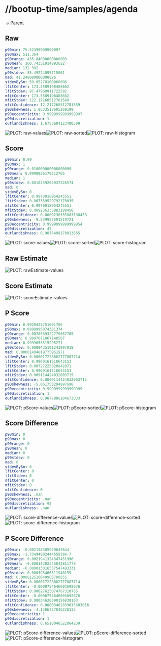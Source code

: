 
# //bootup-time/samples/agenda

[→ Parent](../..)


## Raw


```yaml
p90min: 75.52399999999997
p90max: 511.364
p90range: 435.84000000000003
p90mean: 160.74331914893622
median: 132.382
p90stdev: 85.49224095715861
mad: 41.248000000000026
stdevBySn: 59.05278160000006
lfitCenter: 173.5589198488662
lfitStdev: 97.47969911722592
mfitCenter: 173.5589198488662
mfitStdev: 122.17268512781588
mfitConfidence: 12.217268512781589
p90skewness: 1.8533517605269199
p90eccentricity: 0.9999999999999997
p90discretization: 1
outlandishness: 1.6753684123400399

```

![PLOT: raw-values](./raw/values.svg)![PLOT: raw-sorted](./raw/sorted.svg)![PLOT: raw-histogram](./raw/histogram.svg)
## Score


```yaml
p90min: 0.99
p90max: 1
p90range: 0.010000000000000009
p90mean: 0.9998936170212765
median: 1
p90stdev: 0.0010259202937226574
mad: 0
stdevBySn: 0
lfitCenter: 0.9970018954245551
lfitStdev: 0.007369529792170035
mfitCenter: 0.9970018954245551
mfitStdev: 0.009236335883188458
mfitConfidence: 0.0009236335883188458
p90skewness: -9.539955591519721
p90eccentricity: 0.9999999999999954
p90discretization: 47
outlandishness: 0.9876498170813865

```

![PLOT: score-values](./score/values.svg)![PLOT: score-sorted](./score/sorted.svg)![PLOT: score-histogram](./score/histogram.svg)
## Raw Estimate

![PLOT: rawEstimate-values](./rawEstimate/values.svg)
## Score Estimate

![PLOT: scoreEstimate-values](./scoreEstimate/values.svg)
## P Score


```yaml
p90min: 0.9929425751601706
p90max: 0.9999995074381374
p90range: 0.0070569322779667765
p90mean: 0.9997071867148507
median: 0.9999853315295271
p90stdev: 0.0009435191241997838
mad: 0.00001404819775951971
stdevBySn: 0.000017228802777687714
lfitCenter: 0.9969161518643153
lfitStdev: 0.00727225820842871
mfitCenter: 0.9969161518643153
mfitStdev: 0.009114424032003715
mfitConfidence: 0.0009114424032003715
p90skewness: -5.061753294997698
p90eccentricity: 0.9999999999999999
p90discretization: 1
outlandishness: 0.9877886104673033

```

![PLOT: pScore-values](./pScore/values.svg)![PLOT: pScore-sorted](./pScore/sorted.svg)![PLOT: pScore-histogram](./pScore/histogram.svg)
## Score Difference


```yaml
p90min: 0
p90max: 0
p90range: 0
p90mean: 0
median: 0
p90stdev: 0
mad: 0
stdevBySn: 0
lfitCenter: 0
lfitStdev: 0
mfitCenter: 0
mfitStdev: 0
mfitConfidence: 0
p90skewness: .nan
p90eccentricity: .nan
p90discretization: 94
outlandishness: .nan

```

![PLOT: score-difference-values](./score-difference/values.svg)![PLOT: score-difference-sorted](./score-difference/sorted.svg)![PLOT: score-difference-histogram](./score-difference/histogram.svg)
## P Score Difference


```yaml
p90min: -0.002194305929647644
p90max: -1.7349490244455978e-7
p90range: 0.0021941324347451996
p90mean: -0.00014302345042811778
median: -0.000013016537547483331
p90stdev: 0.000395466511940155
mad: 0.000012516640905790855
stdevBySn: 0.000017228802777687714
lfitCenter: -0.0000754646603692676
lfitStdev: 0.00027623074767310765
mfitCenter: -0.0000754646603692676
mfitStdev: 0.00034620390156830163
mfitConfidence: 0.00003462039015683016
p90skewness: -4.1306727046228335
p90eccentricity: 1
p90discretization: 1
outlandishness: 0.6518048522864239

```

![PLOT: pScore-difference-values](./pScore-difference/values.svg)![PLOT: pScore-difference-sorted](./pScore-difference/sorted.svg)![PLOT: pScore-difference-histogram](./pScore-difference/histogram.svg)